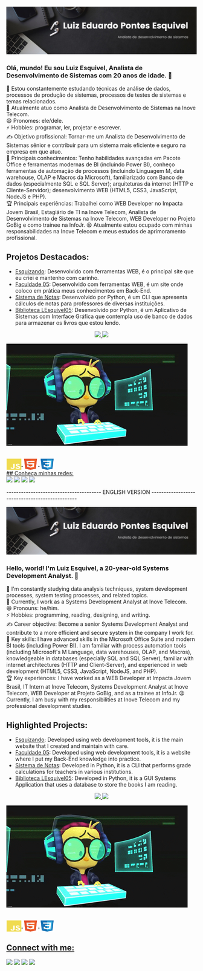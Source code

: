 ![Banner](luiz.png)

### Olá, mundo! Eu sou Luiz Esquivel, Analista de Desenvolvimento de Sistemas com 20 anos de idade. 👋
🌱 Estou constantemente estudando técnicas de análise de dados, processos de produção de sistemas, processos de testes de sistemas e temas relacionados. <br>
👯 Atualmente atuo como Analista de Desenvolvimento de Sistemas na Inove Telecom. <br> 
😄 Pronomes: ele/dele. <br>
⚡ Hobbies: programar, ler, projetar e escrever. <br>
✍ Objetivo profissional: Tornar-me um Analista de Desenvolvimento de Sistemas sênior e contribuir para um sistema mais eficiente e seguro na empresa em que atuo. <br>
🎍 Principais conhecimentos: Tenho habilidades avançadas em Pacote Office e ferramentas modernas de BI (incluindo Power BI), conheço ferramentas de automação de processos (incluindo Linguagem M, data warehouse, OLAP e Macros da Microsoft), familiarizado com Banco de dados (especialmente SQL e SQL Server); arquiteturas da internet (HTTP e Cliente-Servidor); desenvolvimento WEB (HTML5, CSS3, JavaScript, NodeJS e PHP). <br>
🏆 Principais experiências: Trabalhei como WEB Developer no Impacta Jovem Brasil, Estagiário de TI na Inove Telecom, Analista de Desenvolvimento de Sistemas na Inove Telecom, WEB Developer no Projeto GoBig e como trainee na InfoJr.
😫 Atualmente estou ocupado com minhas responsabilidades na Inove Telecom e meus estudos de aprimoramento profissional.
## Projetos Destacados:
- [Esquizando](https://github.com/luizesquivel05/esquizando.git): Desenvolvido com ferramentas WEB, é o principal site que eu criei e mantenho com carinho.
- [Faculdade 05](https://github.com/luizesquivel05/faculdade05): Desenvolvido com ferramentas WEB, é um site onde coloco em prática meus conhecimentos em Back-End.
- [Sistema de Notas](https://github.com/luizesquivel05/sistemadenotas): Desenvolvido por Python, é um CLI que apresenta cálculos de notas para professores de diversas instituições.
- [Biblioteca LEsquivel05](https://github.com/luizesquivel05/bibliotecaLEsquivel05): Desenvolvido por Python, é um Aplicativo de Sistemas com Interface Gráfica que contempla uso de banco de dados para armazenar os livros que estou lendo.

<div align="center">
  <a href="https://github.com/luizesquivel05/luizesquivel05/">
  <img height="180em" src="https://github-readme-stats.vercel.app/api?username=luizesquivel05&show_icons=true&theme=dark&include_all_commits=true&count_private=true"/>
  <img height="180em" src="https://github-readme-stats.vercel.app/api/top-langs/?username=luizesquivel05&layout=compact&langs_count=7&theme=dark"/>
</div>

![Gif](gifanimado.gif)

<div style="display: inline_block"><br>
  <img align="center" alt="Luiz-Js" height="30" width="40" src="https://raw.githubusercontent.com/devicons/devicon/master/icons/javascript/javascript-plain.svg">
  <img align="center" alt="Luiz-HTML" height="30" width="40" src="https://raw.githubusercontent.com/devicons/devicon/master/icons/html5/html5-original.svg">
  <img align="center" alt="Luiz-CSS" height="30" width="40" src="https://raw.githubusercontent.com/devicons/devicon/master/icons/css3/css3-original.svg">
</div>
    ## Conheça minhas redes:
<div> 
  <a href="https://instagram.com/luizpontes.esquivel" target="_blank"><img src="https://img.shields.io/badge/-Instagram-%23E4405F?style=for-the-badge&logo=instagram&logoColor=white" target="_blank"></a>
 	<a href="https://www.twitch.tv/caimasvoltei" target="_blank"><img src="https://img.shields.io/badge/Twitch-9146FF?style=for-the-badge&logo=twitch&logoColor=white" target="_blank"></a>
  <a href = "mailto:luizpontes.esquivel@gmail.com"><img src="https://img.shields.io/badge/-Gmail-%23333?style=for-the-badge&logo=gmail&logoColor=white" target="_blank"></a>
  <a href="https://www.linkedin.com/in/luizesquivel/" target="_blank"><img src="https://img.shields.io/badge/-LinkedIn-%230077B5?style=for-the-badge&logo=linkedin&logoColor=white" target="_blank"></a> 
</div>

---------------------------------------  ENGLISH VERSION -----------------------------------------------

![Banner](luiz.png)

### Hello, world! I'm Luiz Esquivel, a 20-year-old Systems Development Analyst. 👋
🌱 I'm constantly studying data analysis techniques, system development processes, system testing processes, and related topics. <br>
👯 Currently, I work as a Systems Development Analyst at Inove Telecom. <br>
😄 Pronouns: he/him. <br>
⚡ Hobbies: programming, reading, designing, and writing. <br>
✍ Career objective: Become a senior Systems Development Analyst and contribute to a more efficient and secure system in the company I work for. <br>
🎍 Key skills: I have advanced skills in the Microsoft Office Suite and modern BI tools (including Power BI). I am familiar with process automation tools (including Microsoft's M Language, data warehouses, OLAP, and Macros), knowledgeable in databases (especially SQL and SQL Server), familiar with internet architectures (HTTP and Client-Server), and experienced in web development (HTML5, CSS3, JavaScript, NodeJS, and PHP). <br>
🏆 Key experiences: I have worked as a WEB Developer at Impacta Jovem Brasil, IT Intern at Inove Telecom, Systems Development Analyst at Inove Telecom, WEB Developer at Projeto GoBig, and as a trainee at InfoJr.
😫 Currently, I am busy with my responsibilities at Inove Telecom and my professional development studies.

## Highlighted Projects:
- [Esquizando](https://github.com/luizesquivel05/esquizando.git): Developed using web development tools, it is the main website that I created and maintain with care.
- [Faculdade 05](https://github.com/luizesquivel05/faculdade05): Developed using web development tools, it is a website where I put my Back-End knowledge into practice.
- [Sistema de Notas](https://github.com/luizesquivel05/sistemadenotas): Developed in Python, it is a CLI that performs grade calculations for teachers in various institutions.
- [Biblioteca LEsquivel05](https://github.com/luizesquivel05/bibliotecaLEsquivel05): Developed in Python, it is a GUI Systems Application that uses a database to store the books I am reading.

<div align="center">
  <a href="https://github.com/luizesquivel05/luizesquivel05/">
  <img height="180em" src="https://github-readme-stats.vercel.app/api?username=luizesquivel05&show_icons=true&theme=dark&include_all_commits=true&count_private=true"/>
  <img height="180em" src="https://github-readme-stats.vercel.app/api/top-langs/?username=luizesquivel05&layout=compact&langs_count=7&theme=dark"/>
</div>

![Gif](gifanimado.gif)

<div style="display: inline_block"><br>
  <img align="center" alt="Luiz-Js" height="30" width="40" src="https://raw.githubusercontent.com/devicons/devicon/master/icons/javascript/javascript-plain.svg">
  <img align="center" alt="Luiz-HTML" height="30" width="40" src="https://raw.githubusercontent.com/devicons/devicon/master/icons/html5/html5-original.svg">
  <img align="center" alt="Luiz-CSS" height="30" width="40" src="https://raw.githubusercontent.com/devicons/devicon/master/icons/css3/css3-original.svg">
</div>

## Connect with me:
<div> 
  <a href="https://instagram.com/luizpontes.esquivel" target="_blank"><img src="https://img.shields.io/badge/-Instagram-%23E4405F?style=for-the-badge&logo=instagram&logoColor=white" target="_blank"></a>
 	<a href="https://www.twitch.tv/caimasvoltei" target="_blank"><img src="https://img.shields.io/badge/Twitch-9146FF?style=for-the-badge&logo=twitch&logoColor=white" target="_blank"></a>
  <a href="mailto:luizpontes.esquivel@gmail.com"><img src="https://img.shields.io/badge/-Gmail-%23333?style=for-the-badge&logo=gmail&logoColor=white" target="_blank"></a>
  <a href="https://www.linkedin.com/in/luizesquivel/" target="_blank"><img src="https://img.shields.io/badge/-LinkedIn-%230077B5?style=for-the-badge&logo=linkedin&logoColor=white" target="_blank"></a> 
</div>